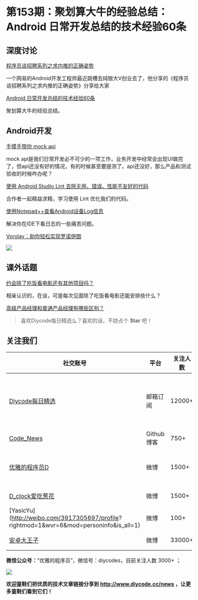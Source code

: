 # 第153期：聚划算大牛的经验总结：Android 日常开发总结的技术经验60条

## 深度讨论

[程序员谈招聘系列之求内推的正确姿势](https://www.diycode.cc/topics/557)

一个网易的Android开发工程师最近跳槽去纯银大V创业去了，他分享的《程序员谈招聘系列之求内推的正确姿势》分享给大家

[Android 日常开发总结的技术经验60条](http://www.vmatianyu.cn/summarization-of-technical-experience.html)

聚划算大牛的经验总结。

## Android开发

[手摸手带你 mock api](https://www.diycode.cc/topics/555)

mock api是我们日常开发必不可少的一项工作，业务开发中经常会出现UI做完了，但api还没有好的情况，有的时候甚至要提测了，api还没好，那么产品和测试验收的时候咋办呢？

[使用 Android Studio Lint 去除无用、错误、性能不友好的代码](http://blog.csdn.net/u011240877/article/details/54141714)

合作者一起精益求精，学习使用 Lint 优化我们的代码。



[使用Notepad++查看Android设备Log信息](https://zhuanlan.zhihu.com/p/24777096)

解决你在IDE下看日志的一些痛苦问题。

[Vorolay：助你轻松实现罗诺伊图](https://github.com/Quatja/Vorolay)

![](https://github.com/Quatja/Vorolay/raw/master/Screenshots/screenshot_4.png)

## 课外话题

[约会除了吃饭看电影还有其他项目吗？](https://www.zhihu.com/question/25695608)

相亲认识的，在谈，可是每次见面除了吃饭看电影还能安排些什么？

[高级产品经理和普通产品经理有哪些区别？](https://www.zhihu.com/question/26923267)

> 喜欢Diycode每日精选么？喜欢的话，不妨点个 **Star** 吧！

## 关注我们

| 社交账号  |  平台  | 关注人数 | 说明 |
| -------- | -------- | -------- | -------- |
| [Diycode每日精选](http://list.qq.com/cgi-bin/qf_invite?id=d469993d2c888e971c0fbb2309c4d84256968386b126b967)|   邮箱订阅  | 12000+ | 每日分享一次Android、iOS、Swfit技术干货  |
| [Code_News](https://github.com/DiyCodes/code_news) |    Github博客  |750+ | 每日邮件推送列表  |
| [优雅的程序员D](http://weibo.com/u/5891258264) |   微博  | 1500+ | 官方微博，每日分享开源信息  |
| [D_clock爱吃葱花](http://weibo.com/u/2480694892)  |   微博  | 1500+ | 日报发起人  |
|[YasicYu](http://weibo.com/3917305697/profile? rightmod=1&wvr=6&mod=personinfo&is_all=1)  |   微博  | 100+ | 日报发起人  |
|[安卓大王子](http://weibo.com/apkbus/)   |   微博  | 33000+ | 日报发起人  |

**微信公众号：**“优雅的程序员”，微信号：diycodes，目前关注人数 3000+ ；

![](http://upload-images.jianshu.io/upload_images/1846413-b42abfa70f909099.jpg?imageMogr2/auto-orient/strip%7CimageView2/2/w/1240)

**欢迎童鞋们把优质的技术文章链接分享到 http://www.diycode.cc/news ，让更多童鞋们看到它们！**
